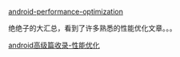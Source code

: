 [android-performance-optimization](https://github.com/imhet/android-performance-optimization)

绝绝子的大汇总，看到了许多熟悉的性能优化文章。。。

[android高级篇收录-性能优化](https://www.cnblogs.com/sihaixuan/p/11105429.html)
